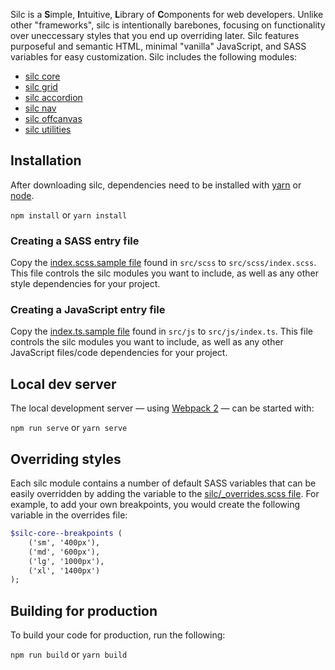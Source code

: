 Silc is a **S**imple, **I**ntuitive, **L**ibrary of **C**omponents for web developers. Unlike other "frameworks", silc is intentionally barebones, focusing on functionality over uneccessary styles that you end up overriding later. Silc features purposeful and semantic HTML, minimal "vanilla" JavaScript, and SASS variables for easy customization. Silc includes the following modules:

 - [silc core](https://github.com/nickrigby/silc-core)
 - [silc grid](https://github.com/nickrigby/silc-grid)
 - [silc accordion](https://github.com/nickrigby/silc-accordion)
 - [silc nav](https://github.com/nickrigby/silc-nav)
 - [silc offcanvas](https://github.com/nickrigby/silc-offcanvas)
 - [silc utilities](https://github.com/nickrigby/silc-utilities)

## Installation
After downloading silc, dependencies need to be installed with [yarn](https://yarnpkg.com/lang/en/docs/install/) or [node](https://docs.npmjs.com/getting-started/installing-node).

`npm install` or `yarn install`

### Creating a SASS entry file
Copy the [index.scss.sample file](src/scss/index.scss.sample) found in `src/scss` to `src/scss/index.scss`. This file controls the silc modules you want to include, as well as any other style dependencies for your project.

### Creating a JavaScript entry file
Copy the [index.ts.sample file](src/js/index.ts.sample) found in `src/js` to `src/js/index.ts`. This file controls the silc modules you want to include, as well as any other JavaScript files/code dependencies for your project.

## Local dev server
The local development server — using [Webpack 2](webpack.js.org) — can be started with:

`npm run serve` or `yarn serve`

## Overriding styles
Each silc module contains a number of default SASS variables that can be easily overridden by adding the variable to the [silc/_overrides.scss file](src/scss/silc/_overrides.scss). For example, to add your own breakpoints, you would create the following variable in the overrides file:

```scss
$silc-core--breakpoints (
    ('sm', '400px'),
    ('md', '600px'),
    ('lg', '1000px'),
    ('xl', '1400px')
);
```

## Building for production
To build your code for production, run the following:

`npm run build` or `yarn build`
